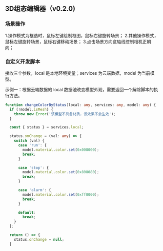## 3D组态编辑器（v0.2.0)

### 场景操作
1.操作模式为框选时，鼠标左键绘制框图，鼠标右键旋转场景；
2.其他操作模式，鼠标左键旋转场景，鼠标右键移动场景；
3.点击场景方向盒轴线控制相机正朝向；

### 自定义开发脚本

接收三个参数，local 是本地环境变量；services 为云端数据，model 为当前模型。

示例一：根据云端数据的 local 数据池改变模型外观，需要返回一个解除脚本的执行方法。

```typescript
function changeColorByStatus(local: any, services: any, model: any) {
  if (!model.isMesh) {
    throw new Error('该模型不具备材质，该效果不会生效');
  }

  const { status } = services.local;

  status.onChange = (val: any) => {
    switch (val) {
      case 'run': {
        model.material.color.set(0x008000);
        break;
      }

      case 'stop': {
        model.material.color.set(0x808080);
        break;
      }

      case 'alarm': {
        model.material.color.set(0xff0000);
        break;
      }

      default:
        break;
    }
  };

  return () => {
    status.onChange = null;
  }

```



